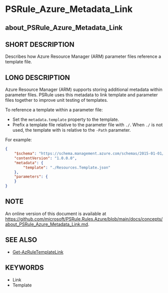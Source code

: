 # PSRule_Azure_Metadata_Link

## about_PSRule_Azure_Metadata_Link

## SHORT DESCRIPTION

Describes how Azure Resource Manager (ARM) parameter files reference a template file.

## LONG DESCRIPTION

Azure Resource Manager (ARM) supports storing additional metadata within parameter files.
PSRule uses this metadata to link template and parameter files together to improve unit testing of templates.

To reference a template within a parameter file:

- Set the `metadata.template` property to the template.
- Prefix a template file relative to the parameter file with `./`.
When `./` is not used, the template with is relative to the `-Path` parameter.

For example:

```json
{
    "$schema": "https://schema.management.azure.com/schemas/2015-01-01/deploymentParameters.json#",
    "contentVersion": "1.0.0.0",
    "metadata": {
        "template": "./Resources.Template.json"
    },
    "parameters": {
    }
}
```

## NOTE

An online version of this document is available at https://github.com/microsoft/PSRule.Rules.Azure/blob/main/docs/concepts/about_PSRule_Azure_Metadata_Link.md.

## SEE ALSO

- [Get-AzRuleTemplateLink](https://github.com/Microsoft/PSRule.Rules.Azure/blob/main/docs/commands/Get-AzRuleTemplateLink.md)

## KEYWORDS

- Link
- Template

